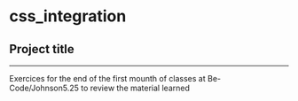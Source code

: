 # css_integration

## Project title
---
Exercices for the end of the first mounth of classes at Be-Code/Johnson5.25  to review the material learned

